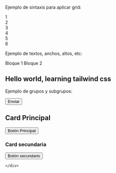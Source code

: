 Ejemplo de sintaxis para aplicar grid:
<body class=" h-screen bg-linear-to-r from-cyan-500 to-blue-900 text-white grid grid-cols-3"> 
    <div class=" row-span-2 bg-amber-400">1</div>
    <div class=" bg-blue-400">2</div>
    <div class=" bg-red-400">3</div>
    <div class=" bg-green-300">4</div>
    <div class=" bg-cyan-800">5</div>
    <div class=" bg-amber-100">6</div>

Ejemplo de textos, anchos, altos, etc:
<section class="w-[200px] h-[200px] m-[20px] bg-amber-50 flex ">
        <span cl>Bloque 1</span>
        <span>Bloque 2</span>
        <h1 class="text-4xl text-center font-[Times_New_Roman]">Hello world, learning tailwind css</h1>
    </section>


Ejemplo de grupos y subgrupos:
    <section class="p-4 bg-gray-100 hover:bg-gray-300 rounded-md h-20 group">
        <button class="bg-amber-600 p-2  group-hover:bg-red-500">Enviar</button>
    </section>
    <div class="group/card p-6 bg-gray-200 rounded-lg hover:bg-gray-300">
        <h2 class="text-xl font-bold">Card Principal</h2>
        <button class="mt-4 px-4 bg-blue-500 text-white group-hover/card:bg-red-500">Botón Principal</button>
        <div class="group/subcard p-4 m-4 bg-white rounded-md hover:bg-gray-100">
            <h3 class="text-lg font-semibold">Card secundaria</h3>
            <button class="mt-2 py-2 bg-green-500 text-white group-hover/subcard:bg-purple-500">Botón secundario</button>
        </div>
        
    </div>